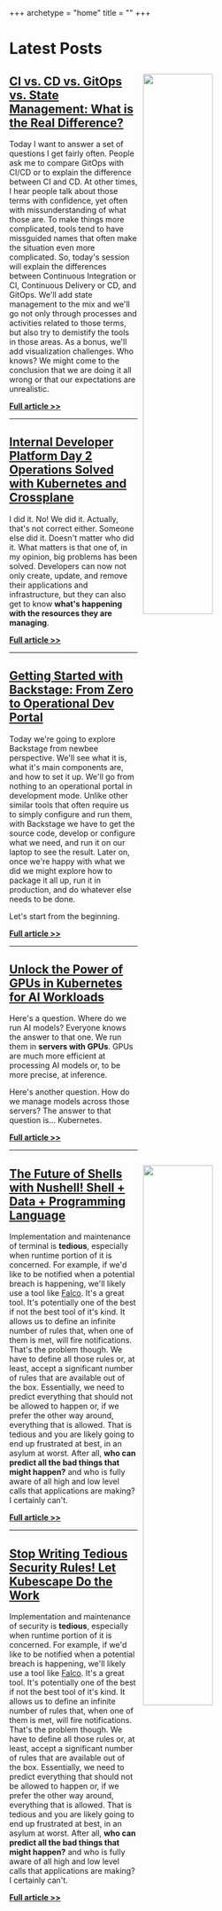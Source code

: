 +++
archetype = "home"
title = ""
+++

# Latest Posts

<img src="/ci-cd/ci-vs-cd-vs-gitops-vs-state-management-whats-the-real-difference/thumbnail-01.jpg" style="width:50%; float:right; padding: 10px">

## [CI vs. CD vs. GitOps vs. State Management: What is the Real Difference?](/ci-cd/ci-vs-cd-vs-gitops-vs-state-management-whats-the-real-difference)

Today I want to answer a set of questions I get fairly often. People ask me to compare GitOps with CI/CD or to explain the difference between CI and CD. At other times, I hear people talk about those terms with confidence, yet often with missunderstanding of what those are. To make things more complicated, tools tend to have missguided names that often make the situation even more complicated. So, today's session will explain the differences between Continuous Integration or CI, Continuous Delivery or CD, and GitOps. We'll add state management to the mix and we'll go not only through processes and activities related to those terms, but also try to demistify the tools in those areas. As a bonus, we'll add visualization challenges. Who knows? We might come to the conclusion that we are doing it all wrong or that our expectations are unrealistic.

**[Full article >>](/ci-cd/ci-vs-cd-vs-gitops-vs-state-management-whats-the-real-difference)**

---

<img src="/internal-developer-platforms/internal-developer-platform-day-2-operations-solved-with-kubernetes-and-crossplane/thumbnail-03.jpg" style="width:50%; float:right; padding: 10px">

## [Internal Developer Platform Day 2 Operations Solved with Kubernetes and Crossplane](/internal-developer-platforms/internal-developer-platform-day-2-operations-solved-with-kubernetes-and-crossplane)

I did it. No! We did it. Actually, that's not correct either. Someone else did it. Doesn't matter who did it. What matters is that one of, in my opinion, big problems has been solved. Developers can now not only create, update, and remove their applications and infrastructure, but they can also get to know **what's happening with the resources they are managing**.

**[Full article >>](/internal-developer-platforms/internal-developer-platform-day-2-operations-solved-with-kubernetes-and-crossplane)**

---

<img src="/internal-developer-platforms/getting-started-with-backstage-from-zero-to-operational-dev-portal/thumbnail-02.jpg" style="width:50%; float:right; padding: 10px">

## [Getting Started with Backstage: From Zero to Operational Dev Portal](/internal-developer-platforms/getting-started-with-backstage-from-zero-to-operational-dev-portal)

Today we're going to explore Backstage from newbee perspective. We'll see what it is, what it's main components are, and how to set it up. We'll go from nothing to an operational portal in development mode. Unlike other similar tools that often require us to simply configure and run them, with Backstage we have to get the source code, develop or configure what we need, and run it on our laptop to see the result. Later on, once we're happy with what we did we might explore how to package it all up, run it in production, and do whatever else needs to be done.

Let's start from the beginning.

**[Full article >>](/internal-developer-platforms/getting-started-with-backstage-from-zero-to-operational-dev-portal)**

---

<img src="/ai/unlock-the-power-of-gpus-in-kubernetes-for-ai-workloads/thumbnail-01.jpg" style="width:50%; float:right; padding: 10px">

## [Unlock the Power of GPUs in Kubernetes for AI Workloads](/ai/unlock-the-power-of-gpus-in-kubernetes-for-ai-workloads)

Here's a question. Where do we run AI models? Everyone knows the answer to that one. We run them in **servers with GPUs**. GPUs are much more efficient at processing AI models or, to be more precise, at inference.

Here's another question. How do we manage models across those servers? The answer to that question is... Kubernetes.

**[Full article >>](/ai/unlock-the-power-of-gpus-in-kubernetes-for-ai-workloads)**

---

<img src="/terminal/discover-the-future-of-shells-with-nushell/thumbnail-03.jpg" style="width:50%; float:right; padding: 10px">

## [The Future of Shells with Nushell! Shell + Data + Programming Language](/terminal/discover-the-future-of-shells-with-nushell)

Implementation and maintenance of terminal is **tedious**, especially when runtime portion of it is concerned. For example, if we'd like to be notified when a potential breach is happening, we'll likely use a tool like [Falco](https://www.google.com/search?q=falco+terminal&sourceid=chrome&ie=UTF-8). It's a great tool. It's potentially one of the best if not the best tool of it's kind. It allows us to define an infinite number of rules that, when one of them is met, will fire notifications. That's the problem though. We have to define all those rules or, at least, accept a significant number of rules that are available out of the box. Essentially, we need to predict everything that should not be allowed to happen or, if we prefer the other way around, everything that is allowed. That is tedious and you are likely going to end up frustrated at best, in an asylum at worst. After all, **who can predict all the bad things that might happen?** and who is fully aware of all high and low level calls that applications are making? I certainly can't.

**[Full article >>](/terminal/discover-the-future-of-shells-with-nushell)**

---

<img src="/security/stop-writing-tedious-security-rules-let-kubescape-do-the-work/thumbnail-02.jpg" style="width:50%; float:right; padding: 10px">

## [Stop Writing Tedious Security Rules! Let Kubescape Do the Work](/security/stop-writing-tedious-security-rules-let-kubescape-do-the-work)

Implementation and maintenance of security is **tedious**, especially when runtime portion of it is concerned. For example, if we'd like to be notified when a potential breach is happening, we'll likely use a tool like [Falco](https://www.google.com/search?q=falco+security&sourceid=chrome&ie=UTF-8). It's a great tool. It's potentially one of the best if not the best tool of it's kind. It allows us to define an infinite number of rules that, when one of them is met, will fire notifications. That's the problem though. We have to define all those rules or, at least, accept a significant number of rules that are available out of the box. Essentially, we need to predict everything that should not be allowed to happen or, if we prefer the other way around, everything that is allowed. That is tedious and you are likely going to end up frustrated at best, in an asylum at worst. After all, **who can predict all the bad things that might happen?** and who is fully aware of all high and low level calls that applications are making? I certainly can't.

**[Full article >>](/security/stop-writing-tedious-security-rules-let-kubescape-do-the-work)**
